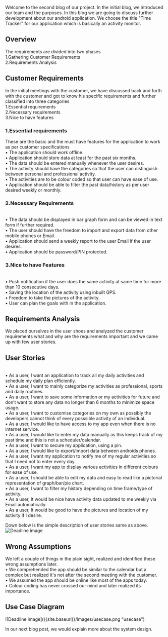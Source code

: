 Welcome to the second blog of our project. In the initial blog, we introduced our team and the purposes. In this blog we are going to discuss further development about our android application. 
We choose the title "Time Tracker" for our application which is basically an activity monitor. 
<h2>Overview</h2>
The requirements are divided into two phases
<br>1.Gathering Customer Requirements
<br>2.Requirements Analysis

<h2>Customer Requirements</h2>
In the initial meetings with the customer, we have discussed back and forth with the customer and got to know his specific requirements and further classified into three categories
<br>1.Essential requirements
<br>2.Necessary requirements
<br>3.Nice to have  features
<h3>1.Essential requirements</h3>
These are the basic and the must have features for the application to work as per 
      customer specifications
<br>• The application should work offline.
<br>• Application should store data at least for the past six months.
<br>• The data should be entered manually whenever the user desires.
<br>• The activity should have the categories so that the user can distinguish between personal and professional activity.
<br>• The activities are to be colour coded so that user can have ease of use.
<br>• Application should be able to filter the past data/history as per user desired weekly or monthly.
<h3>2.Necessary Requirements</h3>
<br>• The data should be displayed in bar graph form and can be viewed in text form if further required.
<br>• The user should have the freedom to import and export data from other mobile phones or Email.
<br>• Application should send a weekly report to the user Email if the user desires.
<br>• Application should be password/PIN protected.

<h3>3.Nice to have Features</h3>
<br>• Push notification if the user does the same activity at same time for more than 10 consecutive days.
<br>• Saving the location of the activity using inbuilt GPS.
<br>• Freedom to take the pictures of the activity.
<br>• User can plan the goals with in the application.

<h2>Requirements Analysis</h2>
 We placed ourselves in the user shoes and analyzed the customer requirements what and why are the requirements important and we came up with few user stories.

<h2>User Stories</h2>

<br>•	As a user, I want an application to track all my daily activities and schedule my daily plan efficiently.
<br>•	As a user, I want to mainly categorize my activities as professional, sports and daily routines.
<br>•	As a user, I want to save some information or my activities for future and don’t want to store any data no longer than 6 months to minimize space usage.
<br>•	As a user, I want to customise categories on my own as possibly the developers cannot think of every posssible activity of an individual.
<br>•	As a user, I would like to have access to my app even when there is no internet service.
<br>•	As a user, I would like to enter my data manually as this keeps track of my past time and this is not a scheduler/calendar.
<br>•	As a user, I want to secure my application, using a pin.
<br>•	As a user, I would like to export/import data between androids phones.
<br>•	As a user, I want my application to notify me of my regular activities so that I need not to enter every day.
<br>•	As a user, I want my app to display various activities in different colours for ease of use.
<br>•	As a user, I should be able to edit my data and easy to read like a pictorial representation of graph/bar/pie chart.
<br>•	As a user, I want to filter my history depending on time frame/type of activity.
<br>•	As a user, It would be nice have activity data updated to me weekly via Email automatically.
<br>•	As a user, It would be good to have the pictures and location of my activity if I desire.

Down below is the simple description of user stories same as above.
![Deadline image]({{site.baseurl}}/images/userstories.png "userstories")


<h2>Wrong Assumptions</h2>
We left a couple of things in the plain sight, realized and identified these wrong assumptions later.
<br>• We comprehended the app should be similar to the calendar but a complex but realized it's not after the second meeting with the customer.
<br>• We assumed the app should be online like most of the apps today.
<br>• Colour coding has never crossed our mind and later realized its importance.


<h2>Use Case Diagram</h2>
![Deadline image]({{site.baseurl}}/images/usecase.png "usecase")

In our next blog post, we would explain more about the system design.



